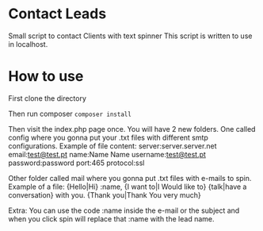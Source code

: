 # Contact Leads
Small script to contact Clients with text spinner
This script is written to use in localhost.

# How to use
First clone the directory

Then run composer `composer install`

Then visit the index.php page once. You will have 2 new folders.
One called config where you gonna put your .txt files with different smtp configurations. Example of file content:
server:server.server.net
email:test@test.pt
name:Name Name
username:test@test.pt
password:password
port:465
protocol:ssl


Other folder called mail where you gonna put .txt files with e-mails to spin.
Example of a file:
{Hello|Hi} :name,
{I want to|I Would like to} {talk|have a conversation} with you.
{Thank you|Thank You very much}

Extra:
You can use the code :name inside the e-mail or the subject and when you click
spin will replace that :name with the lead name.